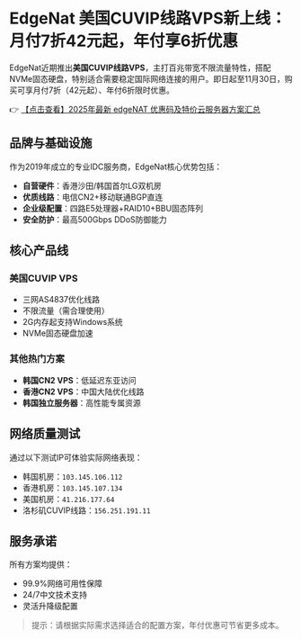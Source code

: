 # EdgeNat 美国CUVIP线路VPS新上线：月付7折42元起，年付享6折优惠

EdgeNat近期推出**美国CUVIP线路VPS**，主打百兆带宽不限流量特性，搭配NVMe固态硬盘，特别适合需要稳定国际网络连接的用户。即日起至11月30日，购买可享月付7折（42元起）、年付6折限时优惠。

👉 [【点击查看】2025年最新 edgeNAT 优惠码及特价云服务器方案汇总](https://bit.ly/edgenat)

## 品牌与基础设施
作为2019年成立的专业IDC服务商，EdgeNat核心优势包括：
- **自营硬件**：香港沙田/韩国首尔LG双机房
- **优质线路**：电信CN2+移动联通BGP直连
- **企业级配置**：四路E5处理器+RAID10+BBU固态阵列
- **安全防护**：最高500Gbps DDoS防御能力

## 核心产品线
### 美国CUVIP VPS
- 三网AS4837优化线路
- 不限流量（需合理使用）
- 2G内存起支持Windows系统
- NVMe固态硬盘加速

### 其他热门方案
- **韩国CN2 VPS**：低延迟东亚访问
- **香港CN2 VPS**：中国大陆优化线路
- **韩国独立服务器**：高性能专属资源

## 网络质量测试
通过以下测试IP可体验实际网络表现：
- 韩国机房：`103.145.106.112`
- 香港机房：`103.145.107.134`
- 美国机房：`41.216.177.64`
- 洛杉矶CUVIP线路：`156.251.191.11`

## 服务承诺
所有方案均提供：
- 99.9%网络可用性保障
- 24/7中文技术支持
- 灵活升降级配置

> 提示：请根据实际需求选择适合的配置方案，年付优惠可节省更多成本。